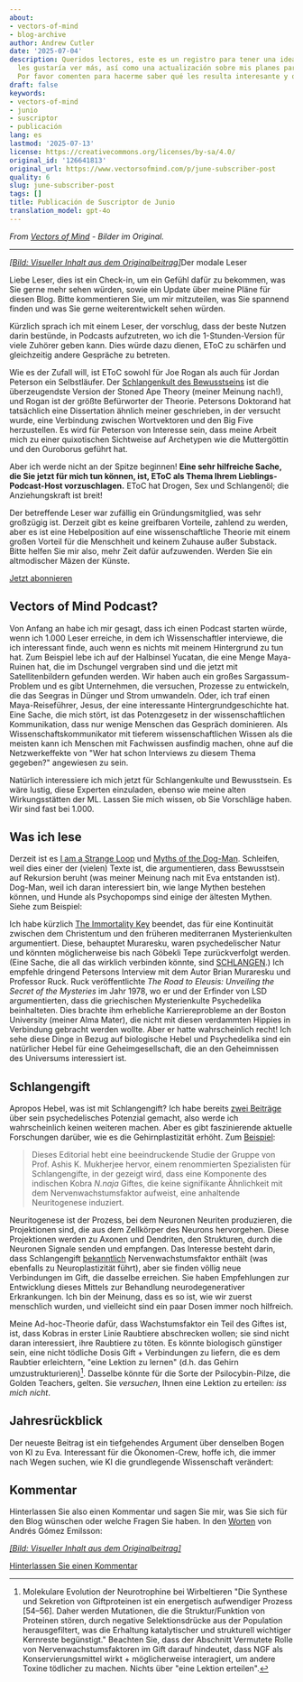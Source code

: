 ```yaml
---
about:
- vectors-of-mind
- blog-archive
author: Andrew Cutler
date: '2025-07-04'
description: Queridos lectores, este es un registro para tener una idea de lo que
  les gustaría ver más, así como una actualización sobre mis planes para este blog.
  Por favor comenten para hacerme saber qué les resulta interesante y qué les gustaría...
draft: false
keywords:
- vectors-of-mind
- junio
- suscriptor
- publicación
lang: es
lastmod: '2025-07-13'
license: https://creativecommons.org/licenses/by-sa/4.0/
original_id: '126641813'
original_url: https://www.vectorsofmind.com/p/june-subscriber-post
quality: 6
slug: june-subscriber-post
tags: []
title: Publicación de Suscriptor de Junio
translation_model: gpt-4o
---
```


*From [Vectors of Mind](https://www.vectorsofmind.com/p/june-subscriber-post) - Bilder im Original.*

---

[*[Bild: Visueller Inhalt aus dem Originalbeitrag]*](https://substackcdn.com/image/fetch/$s_!tbYt!,f_auto,q_auto:good,fl_progressive:steep/https%3A%2F%2Fsubstack-post-media.s3.amazonaws.com%2Fpublic%2Fimages%2F82c9ee93-e329-4a45-89ab-59fabe30ebab_1024x1024.png)Der modale Leser

Liebe Leser, dies ist ein Check-in, um ein Gefühl dafür zu bekommen, was Sie gerne mehr sehen würden, sowie ein Update über meine Pläne für diesen Blog. Bitte kommentieren Sie, um mir mitzuteilen, was Sie spannend finden und was Sie gerne weiterentwickelt sehen würden.

Kürzlich sprach ich mit einem Leser, der vorschlug, dass der beste Nutzen darin bestünde, in Podcasts aufzutreten, wo ich die 1-Stunden-Version für viele Zuhörer geben kann. Dies würde dazu dienen, EToC zu schärfen und gleichzeitig andere Gespräche zu betreten.

Wie es der Zufall will, ist EToC sowohl für Joe Rogan als auch für Jordan Peterson ein Selbstläufer. Der [Schlangenkult des Bewusstseins](https://vectors.substack.com/p/the-snake-cult-of-consciousness) ist die überzeugendste Version der Stoned Ape Theory (meiner Meinung nach!), und Rogan ist der größte Befürworter der Theorie. Petersons Doktorand hat tatsächlich eine Dissertation ähnlich meiner geschrieben, in der versucht wurde, eine Verbindung zwischen Wortvektoren und den Big Five herzustellen. Es wird für Peterson von Interesse sein, dass meine Arbeit mich zu einer quixotischen Sichtweise auf Archetypen wie die Muttergöttin und den Ouroborus geführt hat.

Aber ich werde nicht an der Spitze beginnen! **Eine sehr hilfreiche Sache, die Sie jetzt für mich tun können, ist, EToC als Thema Ihrem Lieblings-Podcast-Host vorzuschlagen.** EToC hat Drogen, Sex und Schlangenöl; die Anziehungskraft ist breit!

Der betreffende Leser war zufällig ein Gründungsmitglied, was sehr großzügig ist. Derzeit gibt es keine greifbaren Vorteile, zahlend zu werden, aber es ist eine Hebelposition auf eine wissenschaftliche Theorie mit einem großen Vorteil für die Menschheit und keinem Zuhause außer Substack. Bitte helfen Sie mir also, mehr Zeit dafür aufzuwenden. Werden Sie ein altmodischer Mäzen der Künste.

[Jetzt abonnieren](https://www.vectorsofmind.com/subscribe?)

## Vectors of Mind Podcast?


Von Anfang an habe ich mir gesagt, dass ich einen Podcast starten würde, wenn ich 1.000 Leser erreiche, in dem ich Wissenschaftler interviewe, die ich interessant finde, auch wenn es nichts mit meinem Hintergrund zu tun hat. Zum Beispiel lebe ich auf der Halbinsel Yucatan, die eine Menge Maya-Ruinen hat, die im Dschungel vergraben sind und die jetzt mit Satellitenbildern gefunden werden. Wir haben auch ein großes Sargassum-Problem und es gibt Unternehmen, die versuchen, Prozesse zu entwickeln, die das Seegras in Dünger und Strom umwandeln. Oder, ich traf einen Maya-Reiseführer, Jesus, der eine interessante Hintergrundgeschichte hat. Eine Sache, die mich stört, ist das Potenzgesetz in der wissenschaftlichen Kommunikation, dass nur wenige Menschen das Gespräch dominieren. Als Wissenschaftskommunikator mit tieferem wissenschaftlichen Wissen als die meisten kann ich Menschen mit Fachwissen ausfindig machen, ohne auf die Netzwerkeffekte von "Wer hat schon Interviews zu diesem Thema gegeben?" angewiesen zu sein.

Natürlich interessiere ich mich jetzt für Schlangenkulte und Bewusstsein. Es wäre lustig, diese Experten einzuladen, ebenso wie meine alten Wirkungsstätten der ML. Lassen Sie mich wissen, ob Sie Vorschläge haben. Wir sind fast bei 1.000.

## Was ich lese


Derzeit ist es [I am a Strange Loop](https://www.goodreads.com/book/show/123471.I_Am_a_Strange_Loop?from_search=true&from_srp=true&qid=EhUV3tHnLW&rank=1) und [Myths of the Dog-Man](https://www.goodreads.com/book/show/1339239.Myths_of_the_Dog_Man). Schleifen, weil dies einer der (vielen) Texte ist, die argumentieren, dass Bewusstsein auf Rekursion beruht (was meiner Meinung nach mit Eva entstanden ist). Dog-Man, weil ich daran interessiert bin, wie lange Mythen bestehen können, und Hunde als Psychopomps sind einige der ältesten Mythen. Siehe zum Beispiel:

Ich habe kürzlich [The Immortality Key](https://www.goodreads.com/en/book/show/51174256) beendet, das für eine Kontinuität zwischen dem Christentum und den früheren mediterranen Mysterienkulten argumentiert. Diese, behauptet Muraresku, waren psychedelischer Natur und könnten möglicherweise bis nach Göbekli Tepe zurückverfolgt werden. (Eine Sache, die all das wirklich verbinden könnte, sind [SCHLANGEN](https://vectors.substack.com/i/95941288/the-genesis-of-religion).) Ich empfehle dringend Petersons Interview mit dem Autor Brian Muraresku und Professor Ruck. Ruck veröffentlichte _The Road to Eleusis: Unveiling the Secret of the Mysteries_ im Jahr 1978, wo er und der Erfinder von LSD argumentierten, dass die griechischen Mysterienkulte Psychedelika beinhalteten. Dies brachte ihm erhebliche Karriereprobleme an der Boston University (meiner Alma Mater), die nicht mit diesen verdammten Hippies in Verbindung gebracht werden wollte. Aber er hatte wahrscheinlich recht! Ich sehe diese Dinge in Bezug auf biologische Hebel und Psychedelika sind ein natürlicher Hebel für eine Geheimgesellschaft, die an den Geheimnissen des Universums interessiert ist.

## Schlangengift


Apropos Hebel, was ist mit Schlangengift? Ich habe bereits [zwei Beiträge](https://vectors.substack.com/p/comments-on-snake-venom) über sein psychedelisches Potenzial gemacht, also werde ich wahrscheinlich keinen weiteren machen. Aber es gibt faszinierende aktuelle Forschungen darüber, wie es die Gehirnplastizität erhöht. Zum [Beispiel](https://onlinelibrary.wiley.com/doi/full/10.1111/jnc.15196):

> Dieses Editorial hebt eine beeindruckende Studie der Gruppe von Prof. Ashis K. Mukherjee hervor, einem renommierten Spezialisten für Schlangengifte, in der gezeigt wird, dass eine Komponente des indischen Kobra _N.naja_ Giftes, die keine signifikante Ähnlichkeit mit dem Nervenwachstumsfaktor aufweist, eine anhaltende Neuritogenese induziert.

Neuritogenese ist der Prozess, bei dem Neuronen Neuriten produzieren, die Projektionen sind, die aus dem Zellkörper des Neurons hervorgehen. Diese Projektionen werden zu Axonen und Dendriten, den Strukturen, durch die Neuronen Signale senden und empfangen. Das Interesse besteht darin, dass Schlangengift [bekanntlich](https://www.sciencedirect.com/science/article/abs/pii/S0041010111002236) Nervenwachstumsfaktor enthält (was ebenfalls zu Neuroplastizität führt), aber sie finden völlig neue Verbindungen im Gift, die dasselbe erreichen. Sie haben Empfehlungen zur Entwicklung dieses Mittels zur Behandlung neurodegenerativer Erkrankungen. Ich bin der Meinung, dass es so ist, wie wir zuerst menschlich wurden, und vielleicht sind ein paar Dosen immer noch hilfreich.

Meine Ad-hoc-Theorie dafür, dass Wachstumsfaktor ein Teil des Giftes ist, ist, dass Kobras in erster Linie Raubtiere abschrecken wollen; sie sind nicht daran interessiert, ihre Raubtiere zu töten. Es könnte biologisch günstiger sein, eine nicht tödliche Dosis Gift + Verbindungen zu liefern, die es dem Raubtier erleichtern, "eine Lektion zu lernen" (d.h. das Gehirn umzustrukturieren)[^1]. Dasselbe könnte für die Sorte der Psilocybin-Pilze, die Golden Teachers, gelten. Sie _versuchen_, Ihnen eine Lektion zu erteilen: _iss mich nicht_.

## Jahresrückblick


Der neueste Beitrag ist ein tiefgehendes Argument über denselben Bogen von KI zu Eva. Interessant für die Ökonomen-Crew, hoffe ich, die immer nach Wegen suchen, wie KI die grundlegende Wissenschaft verändert:

## Kommentar


Hinterlassen Sie also einen Kommentar und sagen Sie mir, was Sie sich für den Blog wünschen oder welche Fragen Sie haben. In den [Worten](https://twitter.com/algekalipso/status/1663709118752858113) von Andrés Gómez Emilsson:

[*[Bild: Visueller Inhalt aus dem Originalbeitrag]*](https://substackcdn.com/image/fetch/$s_!M0Az!,f_auto,q_auto:good,fl_progressive:steep/https%3A%2F%2Fsubstack-post-media.s3.amazonaws.com%2Fpublic%2Fimages%2F2516366d-bf18-4c2f-b939-11c33b36b0e8_1182x486.png)

[Hinterlassen Sie einen Kommentar](https://www.vectorsofmind.com/p/june-subscriber-post/comments)

[^1]: Molekulare Evolution der Neurotrophine bei Wirbeltieren "Die Synthese und Sekretion von Giftproteinen ist ein energetisch aufwendiger Prozess [54–56]. Daher werden Mutationen, die die Struktur/Funktion von Proteinen stören, durch negative Selektionsdrücke aus der Population herausgefiltert, was die Erhaltung katalytischer und strukturell wichtiger Kernreste begünstigt." Beachten Sie, dass der Abschnitt Vermutete Rolle von Nervenwachstumsfaktoren im Gift darauf hindeutet, dass NGF als Konservierungsmittel wirkt + möglicherweise interagiert, um andere Toxine tödlicher zu machen. Nichts über "eine Lektion erteilen".